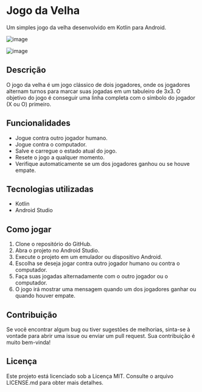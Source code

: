 # Jogo da Velha

Um simples jogo da velha desenvolvido em Kotlin para Android.

![image](https://github.com/JoaoMarcosBezerraDoNascimento/Jogo-Da-Velha/assets/165808059/0b1b2325-450c-417b-b2cd-10bfe051b9d0)

![image](https://github.com/JoaoMarcosBezerraDoNascimento/Jogo-Da-Velha/assets/165808059/ab8ce4b3-ee1f-42df-b9eb-a9ab82e5f2db)

## Descrição

O jogo da velha é um jogo clássico de dois jogadores, onde os jogadores alternam turnos para marcar suas jogadas em um tabuleiro de 3x3. O objetivo do jogo é conseguir uma linha completa com o símbolo do jogador (X ou O) primeiro.

## Funcionalidades

- Jogue contra outro jogador humano.
- Jogue contra o computador.
- Salve e carregue o estado atual do jogo.
- Resete o jogo a qualquer momento.
- Verifique automaticamente se um dos jogadores ganhou ou se houve empate.

## Tecnologias utilizadas

- Kotlin
- Android Studio

## Como jogar

1. Clone o repositório do GitHub.
2. Abra o projeto no Android Studio.
3. Execute o projeto em um emulador ou dispositivo Android.
4. Escolha se deseja jogar contra outro jogador humano ou contra o computador.
5. Faça suas jogadas alternadamente com o outro jogador ou o computador.
6. O jogo irá mostrar uma mensagem quando um dos jogadores ganhar ou quando houver empate.

## Contribuição

Se você encontrar algum bug ou tiver sugestões de melhorias, sinta-se à vontade para abrir uma issue ou enviar um pull request. Sua contribuição é muito bem-vinda!

## Licença

Este projeto está licenciado sob a Licença MIT. Consulte o arquivo LICENSE.md para obter mais detalhes.

